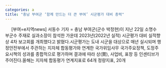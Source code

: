 ```yaml
---
categories: a
title: "충남 부여군 ‘함께 만드는 더 큰 부여’ 시군평가 대비 총력"
---
```

&nbsp;&nbsp;&nbsp;&nbsp; [부여=e지역news] 서동수 기자 = 충남 부여군(군수 박정현)이 지난 22일 소명수 부군수 주재로 실과소장이 참석한 가운데 2023년(2022년 실적) 시군평가 대비 실적향상 4차 보고회를 개최했다고 밝혔다.시군평가는 도내 시군을 대상으로 매년 실시되며 행정안전부에서 주관하는 지자체 합동평가와 연계한 국가위임사무 국가주요정책, 도정주요시책의 성과를 종합적으로 평가하며 결과에 따라 상(賞), 사업비, 표창 등 인센티브가 주어진다.올해는 지자체 합동평가 연계지표로 64개 정량지표, 20개